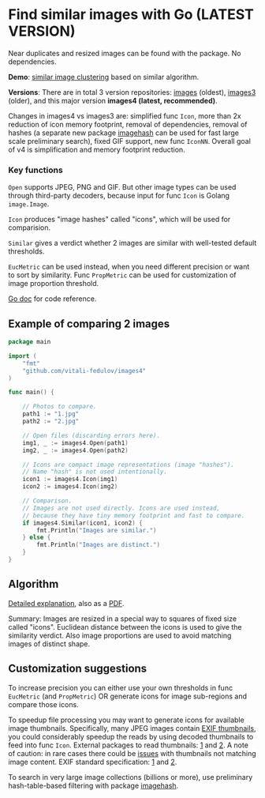 # Find similar images with Go (LATEST VERSION)

Near duplicates and resized images can be found with the package. No dependencies.

**Demo**: [similar image clustering](https://vitali-fedulov.github.io/similar.pictures/) based on similar algorithm.

**Versions**: There are in total 3 version repositories: [images](https://github.com/vitali-fedulov/images) (oldest), [images3](https://github.com/vitali-fedulov/images3) (older), and this major version **images4 (latest, recommended)**.

Changes in images4 vs images3 are: simplified func `Icon`, more than 2x reduction of icon memory footprint, removal of dependencies, removal of hashes (a separate new package [imagehash](https://github.com/vitali-fedulov/imagehash) can be used for fast large scale preliminary search), fixed GIF support, new func `IconNN`. Overall goal of v4 is simplification and memory footprint reduction.

### Key functions

`Open` supports JPEG, PNG and GIF. But other image types can be used through third-party decoders, because input for func `Icon` is Golang `image.Image`.

`Icon` produces "image hashes" called "icons", which will be used for comparision.

`Similar` gives a verdict whether 2 images are similar with well-tested default thresholds.

`EucMetric` can be used instead, when you need different precision or want to sort by similarity. Func `PropMetric` can be used for customization of image proportion threshold.

[Go doc](https://pkg.go.dev/github.com/vitali-fedulov/images4) for code reference.

## Example of comparing 2 images

```go
package main

import (
	"fmt"
	"github.com/vitali-fedulov/images4"
)

func main() {

	// Photos to compare.
	path1 := "1.jpg"
	path2 := "2.jpg"

	// Open files (discarding errors here).
	img1, _ := images4.Open(path1)
	img2, _ := images4.Open(path2)

	// Icons are compact image representations (image "hashes").
	// Name "hash" is not used intentionally.
	icon1 := images4.Icon(img1)
	icon2 := images4.Icon(img2)

	// Comparison.
	// Images are not used directly. Icons are used instead,
	// because they have tiny memory footprint and fast to compare.
	if images4.Similar(icon1, icon2) {
		fmt.Println("Images are similar.")
	} else {
		fmt.Println("Images are distinct.")
	}
}
```

## Algorithm

[Detailed explanation](https://vitali-fedulov.github.io/similar.pictures/algorithm-for-perceptual-image-comparison.html), also as a [PDF](https://github.com/vitali-fedulov/research/blob/main/Algorithm%20for%20perceptual%20image%20comparison.pdf).

Summary: Images are resized in a special way to squares of fixed size called "icons". Euclidean distance between the icons is used to give the similarity verdict. Also image proportions are used to avoid matching images of distinct shape.

## Customization suggestions

To increase precision you can either use your own thresholds in func `EucMetric` (and `PropMetric`) OR generate icons for image sub-regions and compare those icons.

To speedup file processing you may want to generate icons for available image thumbnails. Specifically, many JPEG images contain [EXIF thumbnails](https://vitali-fedulov.github.io/similar.pictures/jpeg-thumbnail-reader.html), you could considerably speedup the reads by using decoded thumbnails to feed into func `Icon`. External packages to read thumbnails: [1](https://github.com/dsoprea/go-exif) and [2](https://github.com/rwcarlsen/goexif). A note of caution: in rare cases there could be [issues](https://security.stackexchange.com/questions/116552/the-history-of-thumbnails-or-just-a-previous-thumbnail-is-embedded-in-an-image/201785#201785) with thumbnails not matching image content. EXIF standard specification: [1](https://www.media.mit.edu/pia/Research/deepview/exif.html) and [2](https://www.exif.org/Exif2-2.PDF).

To search in very large image collections (billions or more), use preliminary hash-table-based filtering with package [imagehash](https://github.com/vitali-fedulov/imagehash).
